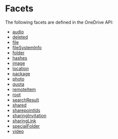 # Facets

The following facets are defined in the OneDrive API:

* [audio](../facets/audio_facet.md)
* [deleted](../facets/deleted_facet.md)
* [file](../facets/file_facet.md)
* [fileSystemInfo](../facets/filesysteminfo_facet.md)
* [folder](../facets/folder_facet.md)
* [hashes](../facets/hashes_facet.md)
* [image](../facets/image_facet.md)
* [location](../facets/location_facet.md)
* [package](../facets/package_facet.md)
* [photo](../facets/photo_facet.md)
* [quota](../facets/quotainfo_facet.md)
* [remoteItem](../facets/remoteitem_facet.md)
* [root](../facets/root_facet.md)
* [searchResult](../facets/searchResult_facet.md)
* [shared](../facets/shared_facet.md)
* [sharepointIds](../facets/sharepointIds_facet.md)
* [sharingInvitation](../facets/invitation_facet.md)
* [sharingLink](../facets/sharinglink_facet.md)
* [specialFolder](../facets/jumpinfo_facet.md)
* [video](../facets/video_facet.md)


<!-- {
  "type": "#page.annotation",
  "title": "Facets in the OneDrive API",
  "description": "List of facets available in the OneDrive API",
  "keywords": "facets,list of facets,drive,identity,item,facet,complex types",
  "section": "documentation",
  "tocPath": "Facets",
  "tocIndex": 600
} -->

